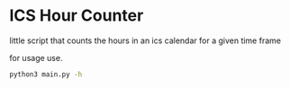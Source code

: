# ICS Hour Counter

little script that counts the hours in an ics calendar for a given time frame

for usage use.

```bash
python3 main.py -h
```